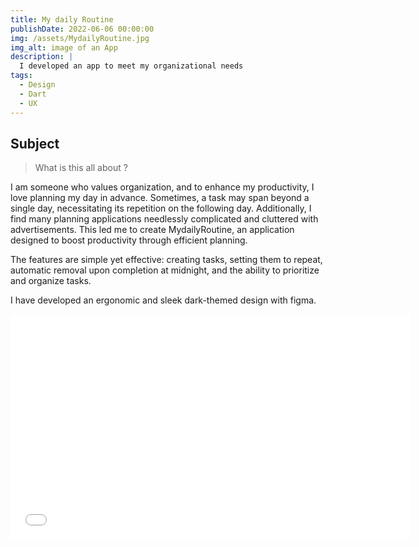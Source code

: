 ```yaml
---
title: My daily Routine
publishDate: 2022-06-06 00:00:00
img: /assets/MydailyRoutine.jpg
img_alt: image of an App
description: |
  I developed an app to meet my organizational needs
tags:
  - Design
  - Dart
  - UX
---
```


## Subject

> What is this all about ?

I am someone who values organization, and to enhance my productivity, I love planning my day in advance. Sometimes, a task may span beyond a single day, necessitating its repetition on the following day. Additionally, I find many planning applications needlessly complicated and cluttered with advertisements. This led me to create MydailyRoutine, an application designed to boost productivity through efficient planning.

The features are simple yet effective: creating tasks, setting them to repeat, automatic removal upon completion at midnight, and the ability to prioritize and organize tasks.

I have developed an ergonomic and sleek dark-themed design with figma.

<iframe src="/assets/MyDailyRoutine.mp4" width="640" height="360" frameborder="0" allowfullscreen></iframe>
